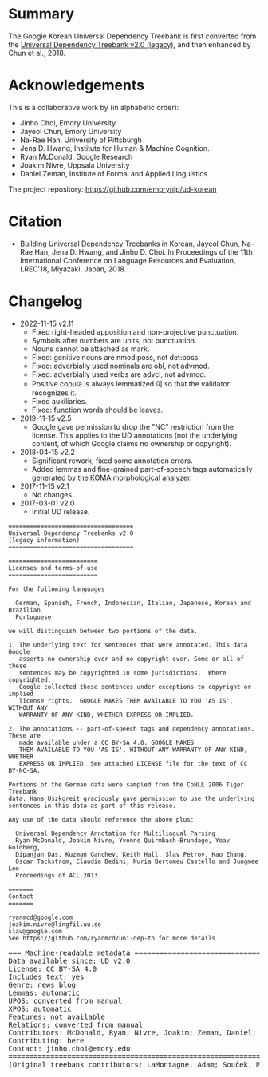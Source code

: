 # Summary

The Google Korean Universal Dependency Treebank is first converted from the [Universal
Dependency Treebank v2.0 (legacy)](https://github.com/ryanmcd/uni-dep-tb), and then enhanced by Chun et al., 2018.


# Acknowledgements

This is a collaborative work by (in alphabetic order):

* Jinho Choi, Emory University
* Jayeol Chun, Emory University
* Na-Rae Han, University of Pittsburgh
* Jena D. Hwang, Institute for Human & Machine Cognition.
* Ryan McDonald, Google Research
* Joakim Nivre, Uppsala University
* Daniel Zeman, Institute of Formal and Applied Linguistics

The project repository: https://github.com/emorynlp/ud-korean

# Citation

* Building Universal Dependency Treebanks in Korean, Jayeol Chun, Na-Rae Han, Jena D. Hwang, and Jinho D. Choi. In Proceedings of the 11th International Conference on Language Resources and Evaluation, LREC'18, Miyazaki, Japan, 2018.


# Changelog

* 2022-11-15 v2.11
  * Fixed right-headed apposition and non-projective punctuation.
  * Symbols after numbers are units, not punctuation.
  * Nouns cannot be attached as mark.
  * Fixed: genitive nouns are nmod:poss, not det:poss.
  * Fixed: adverbially used nominals are obl, not advmod.
  * Fixed: adverbially used verbs are advcl, not advmod.
  * Positive copula is always lemmatized 이 so that the validator recognizes it.
  * Fixed auxiliaries.
  * Fixed: function words should be leaves.
* 2019-11-15 v2.5
  * Google gave permission to drop the "NC" restriction from the license.
    This applies to the UD annotations (not the underlying content, of which Google claims no ownership or copyright).
* 2018-04-15 v2.2
  * Significant rework, fixed some annotation errors.
  * Added lemmas and fine-grained part-of-speech tags automatically generated by the [KOMA morphological analyzer](http://www.aclweb.org/anthology/I05-2034).
* 2017-11-15 v2.1
  * No changes.
* 2017-03-01 v2.0
  * Initial UD release.

```
===================================
Universal Dependency Treebanks v2.0
(legacy information)
===================================

=========================
Licenses and terms-of-use
=========================

For the following languages

  German, Spanish, French, Indonesian, Italian, Japanese, Korean and Brazilian
  Portuguese

we will distinguish between two portions of the data.

1. The underlying text for sentences that were annotated. This data Google
   asserts no ownership over and no copyright over. Some or all of these
   sentences may be copyrighted in some jurisdictions.  Where copyrighted,
   Google collected these sentences under exceptions to copyright or implied
   license rights.  GOOGLE MAKES THEM AVAILABLE TO YOU 'AS IS', WITHOUT ANY
   WARRANTY OF ANY KIND, WHETHER EXPRESS OR IMPLIED.

2. The annotations -- part-of-speech tags and dependency annotations. These are
   made available under a CC BY-SA 4.0. GOOGLE MAKES
   THEM AVAILABLE TO YOU 'AS IS', WITHOUT ANY WARRANTY OF ANY KIND, WHETHER
   EXPRESS OR IMPLIED. See attached LICENSE file for the text of CC BY-NC-SA.

Portions of the German data were sampled from the CoNLL 2006 Tiger Treebank
data. Hans Uszkoreit graciously gave permission to use the underlying
sentences in this data as part of this release.

Any use of the data should reference the above plus:

  Universal Dependency Annotation for Multilingual Parsing
  Ryan McDonald, Joakim Nivre, Yvonne Quirmbach-Brundage, Yoav Goldberg,
  Dipanjan Das, Kuzman Ganchev, Keith Hall, Slav Petrov, Hao Zhang,
  Oscar Tackstrom, Claudia Bedini, Nuria Bertomeu Castello and Jungmee Lee
  Proceedings of ACL 2013

=======
Contact
=======

ryanmcd@google.com
joakim.nivre@lingfil.uu.se
slav@google.com
See https://github.com/ryanmcd/uni-dep-tb for more details
```



<pre>
=== Machine-readable metadata =================================================
Data available since: UD v2.0
License: CC BY-SA 4.0
Includes text: yes
Genre: news blog
Lemmas: automatic
UPOS: converted from manual
XPOS: automatic
Features: not available
Relations: converted from manual
Contributors: McDonald, Ryan; Nivre, Joakim; Zeman, Daniel; Choi, Jinho; Han, Na-Rae; Hwang, Jena; Chun, Jayeol
Contributing: here
Contact: jinho.choi@emory.edu
===============================================================================
(Original treebank contributors: LaMontagne, Adam; Souček, Milan; Järvinen, Timo; Radici, Alessandra)
</pre>
